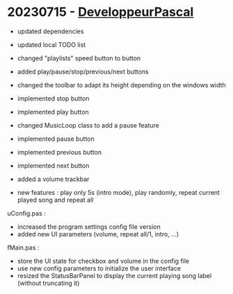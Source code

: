 # 20230715 - [DeveloppeurPascal](https://github.com/DeveloppeurPascal)

* updated dependencies
* updated local TODO list

* changed "playlists" speed button to button
* added play/pause/stop/previous/next buttons
* changed the toolbar to adapt its height depending on the windows width

* implemented stop button
* implemented play button
* changed MusicLoop class to add a pause feature
* implemented pause button
* implemented previous button
* implemented next button

* added a volume trackbar
* new features : play only 5s (intro mode), play randomly, repeat current played song and repeat all

uConfig.pas :
* increased the program settings config file version
* added new UI parameters (volume, repeat all/1, intro, ...)

fMain.pas :
* store the UI state for checkbox and volume in the config file
* use new config parameters to initialize the user interface
* resized the StatusBarPanel to display the current playing song label (without truncating it)
